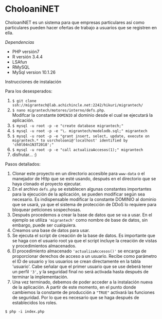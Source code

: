 # CholoaniNET

CholoaniNET es un sistema para que empresas particulares así como particulares pueden hacer ofertas de trabajo a usuarios que se registren en ella. 

*Dependencias*
* PHP versión7
* R versión 3.4.4
* LSAfun
* RMySQL 
* MySql version 10.1.26


Instrucciones de instalación

Para los desesperados:
1. `$ git clone ssh://migrantech@lab.achichincle.net:2242/hikuri/migrantech/`
2. `$ nano migrantech/motores/interno/defs.php`. <br/>
	Modifcar la constante `DOMINIO` al dominio desde el cual se ejecutará la aplicación.
3. `$ mysql -u root -p -e "create database migrantech;"`
4. `$ mysql -u root -p -e "\. migrantech/modelodb.sql;" migrantech`
5. `$ mysql -u root -p -e "grant insert, select, update, execute on migrantech.* to usrcholoani@'localhost' identified by 'ch0l04n1N3T2018';"` 
6. `$ mysql -u root -p -e "call actualizaAccesos(1);" migrantech`
7. disfrutar... :)

Pasos detallados:
1. Clonar este proyecto en un directorio accesible para `www-data` o el manejador de Http que se esté usando, después en el directorio que se haya clonado el proyecto ejecutar.
2. En el archivo `defs.php` se establecen algunas constantes importantes para la ejecución de la aplicación, se pueden modificar según sea necesario. Es indispensable modificar la constante DOMINIO al dominio que se usará, ya que el sistema de protección de DDoS lo requiere para bloquear peticiones sospechosas.
3. Después procedemos a crear la base de datos que se va a usar. En el ejemplo se utiliza `'migrantech'` como nombre de base de datos, sin embargo, puede ser cualquiera.
4. Creamos una base de datos para usar.
5. Se ejecuta el script de creación de la base de datos. Es importante que se haga con el usuario root ya que el script incluye la creación de vistas y procedimientos almacenados.
6. El procedimiento almacenado `'actualizaAccesos()'` se encarga de proporcionar derechos de acceso a un usuario. Recibe como parámetro el ID de usuario y los usuarios se crean directamente en la tabla 'usuario'. Cabe señalar que el primer usuario que se use deberá tener un perfil `'3'`, y la seguridad final no será activada hasta después de terminar la implementación.
7. Una vez terminado, debemos de poder acceder a la instalación nueva de la aplicación. A partir de este momento, en el punto donde cambiemos la constante de producción a `"TRUE"` activará las funciones de seguridad. Por lo que es necesario que se haga después de establecidos los roles.

```
$ php -i index.php
```



